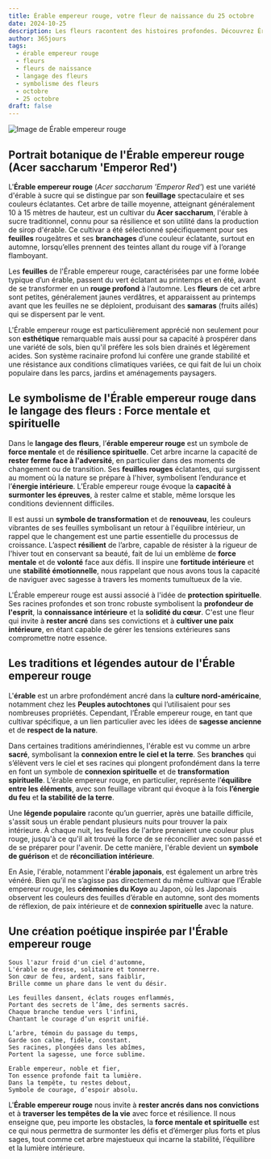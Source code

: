```yaml
---
title: Érable empereur rouge, votre fleur de naissance du 25 octobre
date: 2024-10-25
description: Les fleurs racontent des histoires profondes. Découvrez Érable empereur rouge, votre fleur de naissance du 25 octobre, ses symboles et récits fascinants. Plongez dans sa signification et son langage unique dans l'art floral.
author: 365jours
tags:
  - érable empereur rouge
  - fleurs
  - fleurs de naissance
  - langage des fleurs
  - symbolisme des fleurs
  - octobre
  - 25 octobre
draft: false
---
```


![Image de Érable empereur rouge](https://cdn.pixabay.com/photo/2016/12/22/03/34/red-leaves-1924443_640.jpg#center)


## Portrait botanique de l'Érable empereur rouge (Acer saccharum 'Emperor Red')

L'**Érable empereur rouge** (_Acer saccharum 'Emperor Red'_) est une variété d'érable à sucre qui se distingue par son **feuillage** spectaculaire et ses couleurs éclatantes. Cet arbre de taille moyenne, atteignant généralement 10 à 15 mètres de hauteur, est un cultivar du **Acer saccharum**, l'érable à sucre traditionnel, connu pour sa résilience et son utilité dans la production de sirop d'érable. Ce cultivar a été sélectionné spécifiquement pour ses **feuilles** rougeâtres et ses **branchages** d’une couleur éclatante, surtout en automne, lorsqu’elles prennent des teintes allant du rouge vif à l’orange flamboyant.

Les **feuilles** de l'Érable empereur rouge, caractérisées par une forme lobée typique d’un érable, passent du vert éclatant au printemps et en été, avant de se transformer en un **rouge profond** à l’automne. Les **fleurs** de cet arbre sont petites, généralement jaunes verdâtres, et apparaissent au printemps avant que les feuilles ne se déploient, produisant des **samaras** (fruits ailés) qui se dispersent par le vent.

L'Érable empereur rouge est particulièrement apprécié non seulement pour son **esthétique** remarquable mais aussi pour sa capacité à prospérer dans une variété de sols, bien qu'il préfère les sols bien drainés et légèrement acides. Son système racinaire profond lui confère une grande stabilité et une résistance aux conditions climatiques variées, ce qui fait de lui un choix populaire dans les parcs, jardins et aménagements paysagers.

## Le symbolisme de l'Érable empereur rouge dans le langage des fleurs : Force mentale et spirituelle

Dans le **langage des fleurs**, l’**érable empereur rouge** est un symbole de **force mentale** et de **résilience spirituelle**. Cet arbre incarne la capacité de **rester ferme face à l'adversité**, en particulier dans des moments de changement ou de transition. Ses **feuilles rouges** éclatantes, qui surgissent au moment où la nature se prépare à l'hiver, symbolisent l’endurance et l’**énergie intérieure**. L’Érable empereur rouge évoque la **capacité à surmonter les épreuves**, à rester calme et stable, même lorsque les conditions deviennent difficiles.

Il est aussi un **symbole de transformation** et de **renouveau**, les couleurs vibrantes de ses feuilles symbolisant un retour à l'équilibre intérieur, un rappel que le changement est une partie essentielle du processus de croissance. L’aspect **résilient** de l’arbre, capable de résister à la rigueur de l'hiver tout en conservant sa beauté, fait de lui un emblème de **force mentale** et de **volonté** face aux défis. Il inspire une **fortitude intérieure** et une **stabilité émotionnelle**, nous rappelant que nous avons tous la capacité de naviguer avec sagesse à travers les moments tumultueux de la vie.

L'Érable empereur rouge est aussi associé à l'idée de **protection spirituelle**. Ses racines profondes et son tronc robuste symbolisent la **profondeur de l'esprit**, la **connaissance intérieure** et la **solidité du cœur**. C'est une fleur qui invite à **rester ancré** dans ses convictions et à **cultiver une paix intérieure**, en étant capable de gérer les tensions extérieures sans compromettre notre essence.

## Les traditions et légendes autour de l'Érable empereur rouge

L'**érable** est un arbre profondément ancré dans la **culture nord-américaine**, notamment chez les **Peuples autochtones** qui l’utilisaient pour ses nombreuses propriétés. Cependant, l’Érable empereur rouge, en tant que cultivar spécifique, a un lien particulier avec les idées de **sagesse ancienne** et de **respect de la nature**.

Dans certaines traditions amérindiennes, l'érable est vu comme un arbre **sacré**, symbolisant la **connexion entre le ciel et la terre**. Ses **branches** qui s’élèvent vers le ciel et ses racines qui plongent profondément dans la terre en font un symbole de **connexion spirituelle** et de **transformation spirituelle**. L’érable empereur rouge, en particulier, représente l’**équilibre entre les éléments**, avec son feuillage vibrant qui évoque à la fois **l’énergie du feu** et **la stabilité de la terre**.

Une **légende populaire** raconte qu’un guerrier, après une bataille difficile, s'assit sous un érable pendant plusieurs nuits pour trouver la paix intérieure. À chaque nuit, les feuilles de l'arbre prenaient une couleur plus rouge, jusqu'à ce qu'il ait trouvé la force de se réconcilier avec son passé et de se préparer pour l'avenir. De cette manière, l'érable devient un **symbole de guérison** et de **réconciliation intérieure**.

En Asie, l'érable, notamment l'**érable japonais**, est également un arbre très vénéré. Bien qu’il ne s’agisse pas directement du même cultivar que l’Érable empereur rouge, les **cérémonies du Koyo** au Japon, où les Japonais observent les couleurs des feuilles d’érable en automne, sont des moments de réflexion, de paix intérieure et de **connexion spirituelle** avec la nature.

## Une création poétique inspirée par l'Érable empereur rouge

```
Sous l'azur froid d'un ciel d'automne,
L'érable se dresse, solitaire et tonnerre.
Son cœur de feu, ardent, sans faiblir,
Brille comme un phare dans le vent du désir.

Les feuilles dansent, éclats rouges enflammés,
Portant des secrets de l’âme, des serments sacrés.
Chaque branche tendue vers l'infini,
Chantant le courage d’un esprit unifié.

L’arbre, témoin du passage du temps,
Garde son calme, fidèle, constant.
Ses racines, plongées dans les abîmes,
Portent la sagesse, une force sublime.

Erable empereur, noble et fier,
Ton essence profonde fait ta lumière.
Dans la tempête, tu restes debout,
Symbole de courage, d’espoir absolu.
```

L'**Érable empereur rouge** nous invite à **rester ancrés dans nos convictions** et à **traverser les tempêtes de la vie** avec force et résilience. Il nous enseigne que, peu importe les obstacles, la **force mentale et spirituelle** est ce qui nous permettra de surmonter les défis et d’émerger plus forts et plus sages, tout comme cet arbre majestueux qui incarne la stabilité, l’équilibre et la lumière intérieure.